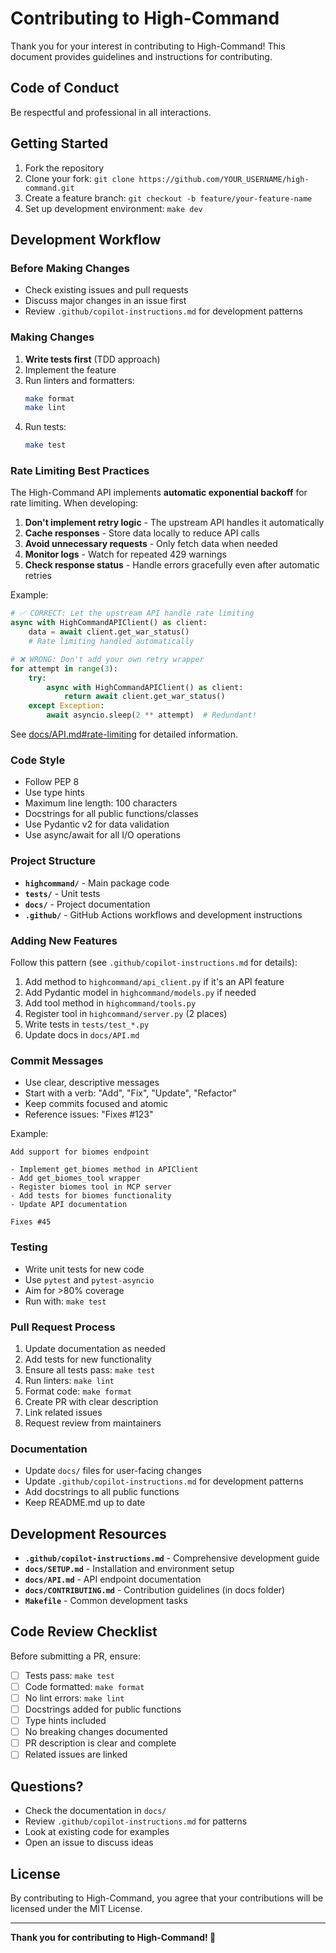 # Contributing to High-Command

Thank you for your interest in contributing to High-Command! This document provides guidelines and instructions for contributing.

## Code of Conduct

Be respectful and professional in all interactions.

## Getting Started

1. Fork the repository
2. Clone your fork: `git clone https://github.com/YOUR_USERNAME/high-command.git`
3. Create a feature branch: `git checkout -b feature/your-feature-name`
4. Set up development environment: `make dev`

## Development Workflow

### Before Making Changes

- Check existing issues and pull requests
- Discuss major changes in an issue first
- Review `.github/copilot-instructions.md` for development patterns

### Making Changes

1. **Write tests first** (TDD approach)
2. Implement the feature
3. Run linters and formatters:
   ```bash
   make format
   make lint
   ```
4. Run tests:
   ```bash
   make test
   ```

### Rate Limiting Best Practices

The High-Command API implements **automatic exponential backoff** for rate limiting. When developing:

1. **Don't implement retry logic** - The upstream API handles it automatically
2. **Cache responses** - Store data locally to reduce API calls
3. **Avoid unnecessary requests** - Only fetch data when needed
4. **Monitor logs** - Watch for repeated 429 warnings
5. **Check response status** - Handle errors gracefully even after automatic retries

Example:
```python
# ✅ CORRECT: Let the upstream API handle rate limiting
async with HighCommandAPIClient() as client:
    data = await client.get_war_status()
    # Rate limiting handled automatically

# ❌ WRONG: Don't add your own retry wrapper
for attempt in range(3):
    try:
        async with HighCommandAPIClient() as client:
            return await client.get_war_status()
    except Exception:
        await asyncio.sleep(2 ** attempt)  # Redundant!
```

See [docs/API.md#rate-limiting](docs/API.md#rate-limiting) for detailed information.

### Code Style

- Follow PEP 8
- Use type hints
- Maximum line length: 100 characters
- Docstrings for all public functions/classes
- Use Pydantic v2 for data validation
- Use async/await for all I/O operations

### Project Structure

- **`highcommand/`** - Main package code
- **`tests/`** - Unit tests
- **`docs/`** - Project documentation
- **`.github/`** - GitHub Actions workflows and development instructions

### Adding New Features

Follow this pattern (see `.github/copilot-instructions.md` for details):

1. Add method to `highcommand/api_client.py` if it's an API feature
2. Add Pydantic model in `highcommand/models.py` if needed
3. Add tool method in `highcommand/tools.py`
4. Register tool in `highcommand/server.py` (2 places)
5. Write tests in `tests/test_*.py`
6. Update docs in `docs/API.md`

### Commit Messages

- Use clear, descriptive messages
- Start with a verb: "Add", "Fix", "Update", "Refactor"
- Keep commits focused and atomic
- Reference issues: "Fixes #123"

Example:
```
Add support for biomes endpoint

- Implement get_biomes method in APIClient
- Add get_biomes_tool wrapper
- Register biomes tool in MCP server
- Add tests for biomes functionality
- Update API documentation

Fixes #45
```

### Testing

- Write unit tests for new code
- Use `pytest` and `pytest-asyncio`
- Aim for >80% coverage
- Run with: `make test`

### Pull Request Process

1. Update documentation as needed
2. Add tests for new functionality
3. Ensure all tests pass: `make test`
4. Run linters: `make lint`
5. Format code: `make format`
6. Create PR with clear description
7. Link related issues
8. Request review from maintainers

### Documentation

- Update `docs/` files for user-facing changes
- Update `.github/copilot-instructions.md` for development patterns
- Add docstrings to all public functions
- Keep README.md up to date

## Development Resources

- **`.github/copilot-instructions.md`** - Comprehensive development guide
- **`docs/SETUP.md`** - Installation and environment setup
- **`docs/API.md`** - API endpoint documentation
- **`docs/CONTRIBUTING.md`** - Contribution guidelines (in docs folder)
- **`Makefile`** - Common development tasks

## Code Review Checklist

Before submitting a PR, ensure:

- [ ] Tests pass: `make test`
- [ ] Code formatted: `make format`
- [ ] No lint errors: `make lint`
- [ ] Docstrings added for public functions
- [ ] Type hints included
- [ ] No breaking changes documented
- [ ] PR description is clear and complete
- [ ] Related issues are linked

## Questions?

- Check the documentation in `docs/`
- Review `.github/copilot-instructions.md` for patterns
- Look at existing code for examples
- Open an issue to discuss ideas

## License

By contributing to High-Command, you agree that your contributions will be licensed under the MIT License.

---

**Thank you for contributing to High-Command! 🎉**
